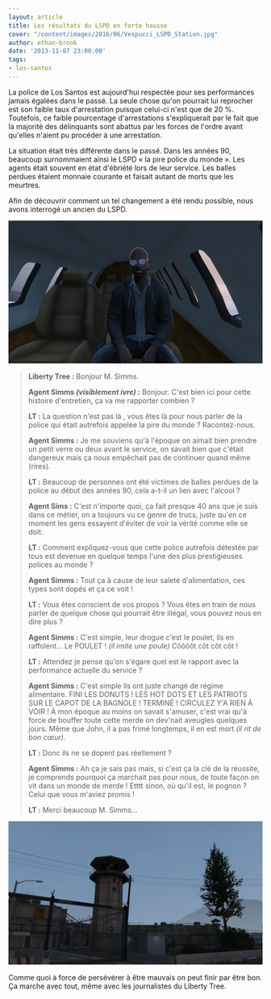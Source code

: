 ```yaml
---
layout: article
title: Les résultats du LSPD en forte hausse
cover: "/content/images/2016/06/Vespucci_LSPD_Station.jpg"
author: ethan-brook
date: '2013-11-07 23:00:00'
tags:
- los-santos
---
```


La police de Los Santos est aujourd'hui respectée pour ses performances jamais égalées dans le passé. La seule chose qu'on pourrait lui reprocher est son faible taux d'arrestation puisque celui-ci n'est que de 20 %. Toutefois, ce faible pourcentage d'arrestations s'expliquerait par le fait que la majorité des délinquants sont abattus par les forces de l'ordre avant qu'elles n'aient pu procéder à une arrestation.

La situation était très différente dans le passé. Dans les années 90, beaucoup surnommaient ainsi le LSPD « la pire police du monde ». Les agents était souvent en état d'ébriété lors de leur service. Les balles perdues étaient monnaie courante et faisait autant de morts que les meurtres.

Afin de découvrir comment un tel changement a été rendu possible, nous avons interrogé un ancien du LSPD.

![](/content/images/2016/06/d.jpg)

> **Liberty Tree :** Bonjour M. Simms.
> 
> **Agent Simms _(visiblement ivre)_ :** Bonjour. C'est bien ici pour cette histoire d'entretien, ça va me rapporter combien ?
> 
> **LT :** La question n'est pas là , vous êtes là pour nous parler de la police qui était autrefois appelée la pire du monde ? Racontez-nous.
> 
> **Agent Simms :** Je me souviens qu'à l'époque on aimait bien prendre un petit verre ou deux avant le service, on savait bien que c'était dangereux mais ça nous empêchait pas de continuer quand même (rires).
> 
> **LT :** Beaucoup de personnes ont été victimes de balles perdues de la police au début des années 90, cela a-t-il un lien avec l'alcool ?
> 
> **Agent Sims :** C'est n'importe quoi, ça fait presque 40 ans que je suis dans ce métier, on a toujours vu ce genre de trucs, juste qu'en ce moment les gens essayent d'éviter de voir la vérité comme elle se doit.
> 
> **LT :** Comment expliquez-vous que cette police autrefois détestée par tous est devenue en quelque temps l'une des plus prestigieuses polices au monde ?
> 
> **Agent Simms :** Tout ça à cause de leur saleté d'alimentation, ces types sont dopés et ça ce voit !
> 
> **LT :** Vous êtes conscient de vos propos ? Vous êtes en train de nous parler de quelque chose qui pourrait être illégal, vous pouvez nous en dire plus ?
> 
> **Agent Simms :** C'est simple, leur drogue c'est le poulet, ils en raffolent… Le POULET ! _(il imite une poule)_ Côôôôt côt côt côt !
> 
> **LT :** Attendez je pense qu'on s'égare quel est le rapport avec la performance actuelle du service ?
> 
> **Agent Simms :** C'est simple ils ont juste changé de régime alimentaire. FINI LES DONUTS ! LES HOT DOTS ET LES PATRIOTS SUR LE CAPOT DE LA BAGNOLE ! TERMINÉ ! CIRCULEZ Y'A RIEN À VOIR ! À mon époque au moins on savait s'amuser, c'est vrai qu'à force de bouffer toute cette merde on dev'nait aveugles quelques jours. Même que John, il a pas frimé longtemps, il en est mort _(il rit de bon cœur)_.
> 
> **LT :** Donc ils ne se dopent pas réellement ?
> 
> **Agent Simms :** Ah ça je sais pas mais, si c'est ça la clé de la réussite, je comprends pourquoi ça marchait pas pour nous, de toute façon on vit dans un monde de merde ! Etttt sinon, où qu'il est, le pognon ? Celui que vous m'aviez promis !
> 
> **LT :** Merci beaucoup M. Simms...

![](/content/images/2016/06/FLIC.jpg)

Comme quoi à force de persévérer à être mauvais on peut finir par être bon. Ça marche avec tout, même avec les journalistes du Liberty Tree.